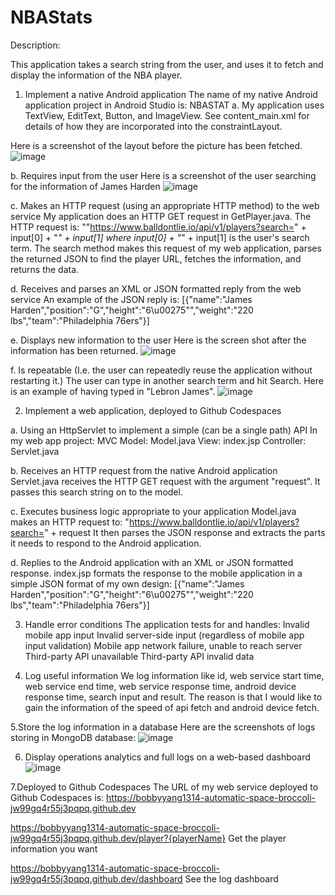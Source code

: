 # NBAStats
Description:

This application takes a search string from the user, and uses it to fetch and display the information of the NBA player.

1.  Implement a native Android application
The name of my native Android application project in Android Studio is: NBASTAT
a. My application uses TextView, EditText, Button, and ImageView.  See content_main.xml for details of how they are incorporated into the constraintLayout.

Here is a screenshot of the layout before the picture has been fetched.
![image](https://user-images.githubusercontent.com/90142233/234692316-30561eeb-9e12-42c6-b68f-8f516ebdff5b.png)

b. Requires input from the user
Here is a screenshot of the user searching for the information of James Harden
![image](https://user-images.githubusercontent.com/90142233/234692642-56bd2ba9-4e4f-4bc6-9900-24bf28d75319.png)

c. Makes an HTTP request (using an appropriate HTTP method) to the web service
My application does an HTTP GET request in GetPlayer.java. The HTTP request is:   ""https://www.balldontlie.io/api/v1/players?search=" + input[0] + "_" + input[1] where input[0] + "_" + input[1] is the user's search term.
The search method makes this request of my web application, parses the returned JSON to find the player URL, fetches the information, and returns the data.

d. Receives and parses an XML or JSON formatted reply from the web service
An example of the JSON reply is:
[{"name":"James Harden","position":"G","height":"6\u00275\"","weight":"220 lbs","team":"Philadelphia 76ers"}]

e. Displays new information to the user
Here is the screen shot after the information has been returned.
![image](https://user-images.githubusercontent.com/90142233/234692798-a13d1780-4cff-456a-a177-720b6675f306.png)

f. Is repeatable (I.e. the user can repeatedly reuse the application without restarting it.)
The user can type in another search term and hit Search.  Here is an example of having typed in "Lebron James".
![image](https://user-images.githubusercontent.com/90142233/234692845-8e7bc9f9-443b-46bf-866e-0edc90835dff.png)

2.  Implement a web application, deployed to Github Codespaces

a. Using an HttpServlet to implement a simple (can be a single path) API
In my web app project:
MVC 
Model: Model.java
View: index.jsp
Controller: Servlet.java

b. Receives an HTTP request from the native Android application
Servlet.java receives the HTTP GET request with the argument "request".  It passes this search string on to the model.

c. Executes business logic appropriate to your application
Model.java makes an HTTP request to:
"https://www.balldontlie.io/api/v1/players?search=" + request
It then parses the JSON response and extracts the parts it needs to respond to the Android application.

d. Replies to the Android application with an XML or JSON formatted response.
index.jsp formats the response to the mobile application in a simple JSON format of my own design:
[{"name":"James Harden","position":"G","height":"6\u00275\"","weight":"220 lbs","team":"Philadelphia 76ers"}]

3. Handle error conditions
The application tests for and handles:
Invalid mobile app input
Invalid server-side input (regardless of mobile app input validation)
Mobile app network failure, unable to reach server
Third-party API unavailable
Third-party API invalid data

4. Log useful information
We log information like id, web service start time, web service end time, web service response time, android device response time, search input and result. 
The reason is that I would like to gain the information of the speed of api fetch and android device fetch.

5.Store the log information in a database
Here are the screenshots of logs storing in MongoDB database:
![image](https://user-images.githubusercontent.com/90142233/234693709-31fca432-bb02-4862-9524-9133ffe70110.png)

6. Display operations analytics and full logs on a web-based dashboard
![image](https://user-images.githubusercontent.com/90142233/234693765-6c8c08aa-c5a7-42e3-afb4-3d146831b6d0.png)

7.Deployed to Github Codespaces
The URL of my web service deployed to Github Codespaces is:
https://bobbyyang1314-automatic-space-broccoli-jw99gq4r55j3pqpq.github.dev

https://bobbyyang1314-automatic-space-broccoli-jw99gq4r55j3pqpq.github.dev/player?{playerName}
Get the player information you want

https://bobbyyang1314-automatic-space-broccoli-jw99gq4r55j3pqpq.github.dev/dashboard
See the log dashboard



